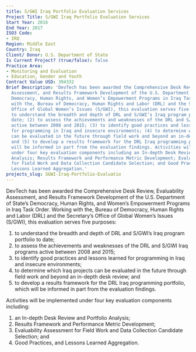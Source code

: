 ```yaml
---
title: S/GWI Iraq Portfolio Evaluation Services
Project Title: S/GWI Iraq Portfolio Evaluation Services
Start Year: 2016
End Year: 2017
ISO3 Code:
- IRQ
Region: Middle East
Country: Iraq
Client/ Donor: U.S. Department of State
Is Current Project? (true/false): false
Practice Area:
- Monitoring and Evaluation
- Education, Gender and Youth
Contract Value USD: 394332
Brief Description: 'DevTech has been awarded the Comprehensive Desk Review, Evaluability
  Assessment, and Results Framework Development of the U.S. Department of State’s
  Democracy, Human Rights, and Women’s Empowerment Programs in Iraq Task Order. Working
  with the, Bureau of Democracy, Human Rights and Labor (DRL) and the Secretary’s
  Office of Global Women’s Issues (S/GWI), this evaluation serves five purposes: (1)
  to understand the breadth and depth of DRL and S/GWI’s Iraq program portfolio to
  date; (2) to assess the achievements and weaknesses of the DRL and S/GWI Iraq programs
  active between 2008 and 2015; (3) to identify good practices and lessons learned
  for programming in Iraq and insecure environments; (4) to determine which Iraq projects
  can be evaluated in the future through field work and beyond an in-depth desk review;
  and (5) to develop a results framework for the DRL Iraq programming portfolio, which
  will be informed in part from the evaluation findings. Activities will be implemented
  under four key evaluation components including an In-depth Desk Review and Portfolio
  Analysis; Results Framework and Performance Metric Development; Evaluability Assessment
  for Field Work and Data Collection Candidate Selection; and Good Practices, and
  Lessons Learned Aggregation.'
projects_slug: SGWI-Iraq-Portfolio-Evaluatio
---
```


DevTech has been awarded the Comprehensive Desk Review, Evaluability Assessment, and Results Framework Development of the U.S. Department of State’s Democracy, Human Rights, and Women’s Empowerment Programs in Iraq Task Order. Working with the, Bureau of Democracy, Human Rights and Labor (DRL) and the Secretary’s Office of Global Women’s Issues (S/GWI), this evaluation serves five purposes: 
1. to understand the breadth and depth of DRL and S/GWI’s Iraq program portfolio to date;
2. to assess the achievements and weaknesses of the DRL and S/GWI Iraq programs active between 2008 and 2015;
3. to identify good practices and lessons learned for programming in Iraq and insecure environments;
4. to determine which Iraq projects can be evaluated in the future through field work and beyond an in-depth desk review; and
5. to develop a results framework for the DRL Iraq programming portfolio, which will be informed in part from the evaluation findings. 

Activities will be implemented under four key evaluation components including:
1. an In-depth Desk Review and Portfolio Analysis;
2. Results Framework and Performance Metric Development;
3. Evaluability Assessment for Field Work and Data Collection Candidate Selection; and
4. Good Practices, and Lessons Learned Aggregation.